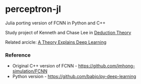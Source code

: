# perceptron-jl
Julia porting version of FCNN in Python and C++

Study project of Kenneth and Chase Lee in [Deduction Theory](http://www.deductiontheory.com/)

Related arcicle: [A Theory Explains Deep Learning](http://www.deductiontheory.com/2016/12/study-deep-learning-from-scratch.html)

### Reference
- Original C++ version of FCNN - https://github.com/jmhong-simulation/FCNN
- Python version - https://github.com/babjo/py-deep-learning
